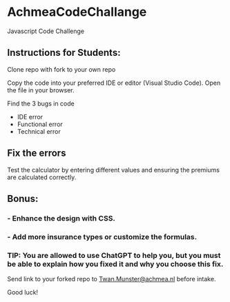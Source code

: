 # AchmeaCodeChallange
Javascript Code Challenge

## Instructions for Students:

Clone repo with fork to your own repo

Copy the code into your preferred IDE or editor (Visual Studio Code).
Open the file in your browser.

Find the 3 bugs in code
  - IDE error
  - Functional error
  - Technical error

## Fix the errors
Test the calculator by entering different values and ensuring the premiums are calculated correctly.

## Bonus:
### - Enhance the design with CSS.
### - Add more insurance types or customize the formulas.

### TIP: You are allowed to use ChatGPT to help you, but you must be able to explain how you fixed it and why you choose this fix.

Send link to your forked repo to Twan.Munster@achmea.nl before intake.

Good luck!
